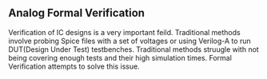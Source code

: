## Analog Formal Verification

Verification of IC designs is a very important feild. Traditional methods involve probing Spice files with a set of voltages or using Verilog-A to run DUT(Design Under Test) testbenches. Traditional methods struugle with not being covering enough tests and their high simulation times. Formal Verification attempts to solve this issue.